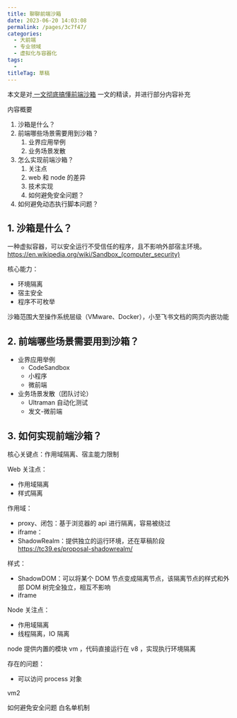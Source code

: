 ```yaml
---
title: 聊聊前端沙箱
date: 2023-06-20 14:03:08
permalink: /pages/3c7f47/
categories: 
  - 大前端
  - 专业领域
  - 虚拟化与容器化
tags: 
  - 
titleTag: 草稿
---
```

本文是对[ 一文彻底搞懂前端沙箱](https://mp.weixin.qq.com/s/uu0H2MTO1z1b8nsfuoyLQw) 一文的精读，并进行部分内容补充

内容概要
1. 沙箱是什么？
2. 前端哪些场景需要用到沙箱？
    1. 业界应用举例
    2. 业务场景发散
3. 怎么实现前端沙箱？
    1. 关注点
    2. web 和 node 的差异
    3. 技术实现
    4. 如何避免安全问题？
4. 如何避免动态执行脚本问题？


## 1. 沙箱是什么？
一种虚拟容器，可以安全运行不受信任的程序，且不影响外部宿主环境。
https://en.wikipedia.org/wiki/Sandbox_(computer_security)

核心能力：
* 环境隔离
* 宿主安全
* 程序不可枚举

沙箱范围大至操作系统层级（VMware、Docker），小至飞书文档的网页内嵌功能

## 2. 前端哪些场景需要用到沙箱？
* 业界应用举例
    * CodeSandbox
    * 小程序
    * 微前端
* 业务场景发散（团队讨论）
    * Ultraman 自动化测试
    * 发文-微前端

## 3. 如何实现前端沙箱？
核心关键点：作用域隔离、宿主能力限制

Web
关注点：
* 作用域隔离
* 样式隔离

作用域：
* proxy、闭包：基于浏览器的 api 进行隔离，容易被绕过
* iframe：
* ShadowRealm：提供独立的运行环境，还在草稿阶段 https://tc39.es/proposal-shadowrealm/

样式：
* ShadowDOM：可以将某个 DOM 节点变成隔离节点，该隔离节点的样式和外部 DOM 树完全独立，相互不影响
* iframe

Node
关注点：
* 作用域隔离
* 线程隔离，IO 隔离

node 提供内置的模块 vm ，代码直接运行在 v8 ，实现执行环境隔离

存在的问题：
* 可以访问 process 对象 

vm2


如何避免安全问题
白名单机制